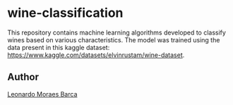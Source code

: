 # wine-classification
 This repository contains machine learning algorithms developed to classify wines based on various characteristics. The model was trained using the data present in this kaggle dataset: https://www.kaggle.com/datasets/elvinrustam/wine-dataset.

   <h2>Author</h2>

  <p><a href="https://github.com/LeonardoMBarca">Leonardo Moraes Barca</a></p>
</html>